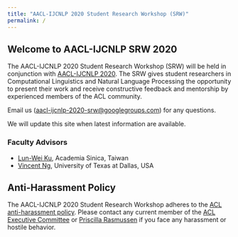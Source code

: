 ```yaml
---
title: "AACL-IJCNLP 2020 Student Research Workshop (SRW)"
permalink: /
---
```



## Welcome to AACL-IJCNLP SRW 2020
The AACL-IJCNLP 2020 Student Research Workshop (SRW) will be held in conjunction with [AACL-IJCNLP 2020](http://aacl2020.org). The SRW gives student researchers in Computational Linguistics and Natural Language Processing the opportunity to present their work and receive constructive feedback and mentorship by experienced members of the ACL community. 

Email us (aacl-ijcnlp-2020-srw@googlegroups.com) for any questions.
<!-- Get connected with us via [Facebook](https://www.facebook.com/naaclsrw2019) and [Twitter](https://twitter.com/2019Srw). -->


We will update this site when latest information are available.

<!--
### Student Chairs
- [Sudipta Kar](http://sudiptakar.info), University of Houston, USA
- [Farah Nadeem](https://sites.google.com/site/nadeemf0755/home), University of Washington, USA
- [Laura Wendlandt](http://wendlandt.github.io), University of Michigan, USA
-->

### Faculty Advisors 
- [Lun-Wei Ku](https://www.iis.sinica.edu.tw/pages/lwku/), Academia Sinica, Taiwan
- [Vincent Ng](http://www.hlt.utdallas.edu/~vince), University of Texas at Dallas, USA


## Anti-Harassment Policy
The AACL-IJCNLP 2020 Student Research Workshop adheres to the [ACL anti-harassment policy](https://www.aclweb.org/adminwiki/index.php?title=Anti-Harassment_Policy). Please contact any current member of the [ACL Executive Committee](https://www.aclweb.org/portal/about) or [Priscilla Rasmussen](acl@aclweb.org) if you face any harassment or hostile behavior.
